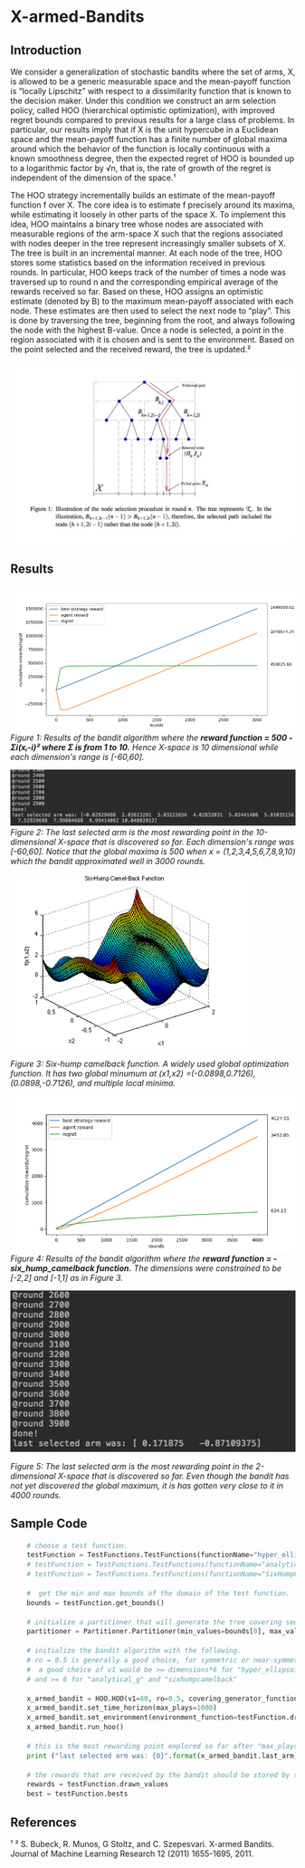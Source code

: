 # X-armed-Bandits

## Introduction
We consider a generalization of stochastic bandits where the set of arms, X, is allowed to be a generic measurable space and
the mean-payoff function is “locally Lipschitz” with respect to a dissimilarity function that is known to the decision maker.
Under this condition we construct an arm selection policy, called HOO (hierarchical optimistic optimization), with improved
regret bounds compared to previous results for a large class of problems. In particular, our results imply that if X is the
unit hypercube in a Euclidean space and the mean-payoff function has a finite number of global maxima around which the
behavior of the function is locally continuous with a known smoothness degree, then the expected regret of HOO is bounded up
to a logarithmic factor by √n, that is, the rate of growth of the regret is independent of the dimension of the space.¹

The HOO strategy incrementally builds an estimate of the mean-payoff function f over X. The core idea is to estimate f
precisely around its maxima, while estimating it loosely in other parts of the space X. To implement this idea, HOO maintains
a binary tree whose nodes are associated with measurable regions of the arm-space X such that the regions associated with
nodes deeper in the tree represent increasingly smaller subsets of X. The tree is built in an incremental manner. At each node
of the tree, HOO stores some statistics based on the information received in previous rounds. In particular, HOO keeps track
of the number of times a node was traversed up to round n and the corresponding empirical average of the rewards received so
far. Based on these, HOO assigns an optimistic estimate (denoted by B) to the maximum mean-payoff associated with each node.
These estimates are then used to select the next node to “play”. This is done by traversing the tree, beginning from the root,
and always following the node with the highest B-value. Once a node is selected, a point in the region associated with it is
chosen and is sent to the environment. Based on the point selected and the received reward, the tree is updated.²

![alt text](https://raw.githubusercontent.com/ardaegeunlu/X-armed-Bandits/master/Figures/hoo_tree.jpg)

## Results

![alt text](https://raw.githubusercontent.com/ardaegeunlu/X-armed-Bandits/master/Figures/hyper_ellipsoid.png)
*Figure 1: Results of the bandit algorithm where the **reward function = 500 - Σi(xᵢ-i)² where Σ is from 1 to 10.**
Hence X-space is 10 dimensional while each dimension's range is [-60,60].* 

![alt text](https://raw.githubusercontent.com/ardaegeunlu/X-armed-Bandits/master/Figures/hyper_ellipsoid.jpg)
*Figure 2: The last selected arm is the most rewarding point in the 10-dimensional X-space that is discovered so far.
Each dimension's range was [-60,60]. Notice that the global maxima is 500 when x = (1,2,3,4,5,6,7,8,9,10) which the bandit approximated well in 3000 rounds.*

![alt text](https://raw.githubusercontent.com/ardaegeunlu/X-armed-Bandits/master/Figures/camel6.png)

*Figure 3: Six-hump camelback function. A widely used global optimization function.
It has two global minumum at (x1,x2) =(-0.0898,0.7126), (0.0898,-0.7126), and multiple local minima.*

![alt text](https://raw.githubusercontent.com/ardaegeunlu/X-armed-Bandits/master/Figures/sixhumpcamelback.png)
*Figure 4: Results of the bandit algorithm where the **reward function = -six_hump_camelback function.** 
The dimensions were constrained to be [-2,2] and [-1,1] as in Figure 3.*

![alt text](https://raw.githubusercontent.com/ardaegeunlu/X-armed-Bandits/master/Figures/six_hump.jpg)

*Figure 5: The last selected arm is the most rewarding point in the 2-dimensional X-space that is discovered so far.
Even though the bandit has not yet discovered the global maximum, it is has gotten very close to it in 4000 rounds.*

## Sample Code

```python
    # choose a test function.
    testFunction = TestFunctions.TestFunctions(functionName="hyper_ellipsoid", dimensions=10)
    # testFunction = TestFunctions.TestFunctions(functionName="analytical_g", g_params=np.array([0.1, 0.3, 1, 3, 10, 30, 90, 300]))
    # testFunction = TestFunctions.TestFunctions(functionName="SixHumpCamelback")

    #  get the min and max bounds of the domain of the test function.
    bounds = testFunction.get_bounds()

    # initialize a partitioner that will generate the tree covering sequence from the space-X defined by the above "bounds."
    partitioner = Partitioner.Partitioner(min_values=bounds[0], max_values=bounds[1])

    # initialize the bandit algorithm with the following.
    # ro = 0.5 is generally a good choice, for symmetric or near-symmetric X-spaces.
    #  a good choice of v1 would be >= dimensions*6 for "hyper_ellipsoid function",
    # and >= 6 for "analytical_g" and "sixhumpcamelback"

    x_armed_bandit = HOO.HOO(v1=60, ro=0.5, covering_generator_function=partitioner.halve_one_by_one)
    x_armed_bandit.set_time_horizon(max_plays=1000)
    x_armed_bandit.set_environment(environment_function=testFunction.draw_value)
    x_armed_bandit.run_hoo()

    # this is the most rewarding point explored so far after "max_plays" rounds.
    print ("last selected arm was: {0}".format(x_armed_bandit.last_arm))

    # the rewards that are received by the bandit should be stored by the environment, as well as the best-fixed strategy.
    rewards = testFunction.drawn_values
    best = testFunction.bests
```
## References
¹ ² S. Bubeck, R. Munos, G Stoltz, and C. Szepesvari. X-armed Bandits. Journal of Machine Learning Research 12 (2011) 1655-1695, 2011.
